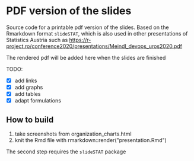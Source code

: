 # PDF version of the slides

Source code for a printable pdf version of the slides. 
Based on the Rmarkdown format `slideSTAT`, which is also used in other presentations of Statistics Austria such as https://r-project.ro/conference2020/presentations/Meindl_devops_uros2020.pdf

The rendered pdf will be added here when the slides are finished

TODO: 
- [x] add links
- [x] add graphs
- [x] add tables
- [x] adapt formulations

## How to build

1. take screenshots from organization_charts.html
2. knit the Rmd file with rmarkdown::render("presentation.Rmd")

The second step requires the `slideSTAT` package
